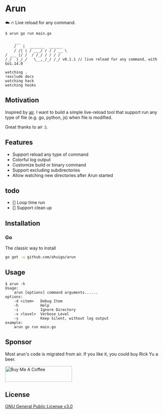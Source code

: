 # Arun
:cloud: :fire: Live reload for any command.

    $ arun go run main.go

        ___
        /   |  _______  ______
        / /| | / ___/ / / / __ \
    / ___ |/ /  / /_/ / / / /
    /_/  |_/_/   \__,_/_/ /_/ v0.1.1 // live reload for any command, with Go1.14.0

    watching .
    !exclude docs
    watching hack
    watching hooks

## Motivation
Inspired by [air](https://github.com/cosmtrek/air). 
I want to build a simple live-reload tool that support run any type of file (e.g. go, python, js) when file is modified.

Great thanks to air :). 

## Features
* Support reload any type of command 
* Colorful log output
* Customize build or binary command
* Support excluding subdirectories
* Allow watching new directories after Arun started
## todo
- [] Loop time run
- [] Support clean up

## Installation

### Go

The classic way to install
```bash
go get -u github.com/ahuigo/arun
```

## Usage

    $ arun -h 
    Usage:
        arun [options] command arguments......
    options:
        -d <item> 	Debug Item
        -h			Help
        -i 			Ignore Directory
        -v <level>	Verbose Level
        -s			Keep Silent, without log output
    example:
        arun go run main.go


## Sponsor
Most arun's code is migrated from air. If you like it, you could buy Rick Yu a beer.

<a href="https://www.buymeacoffee.com/36lcNbW" target="_blank">
    <img src="https://cdn.buymeacoffee.com/buttons/default-orange.png" alt="Buy Me A Coffee" style="height: 51px !important;width: 217px !important;" >
</a>

## License
[GNU General Public License v3.0](LICENSE)
